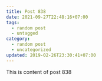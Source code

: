 ```yaml
---
title: Post 838
date: 2021-09-27T22:48:16+07:00
tags:
  - random post
  - untagged
category:
  - random post
  - uncategorized
updated: 2019-02-26T23:30:41+07:00
---
```

This is content of post 838